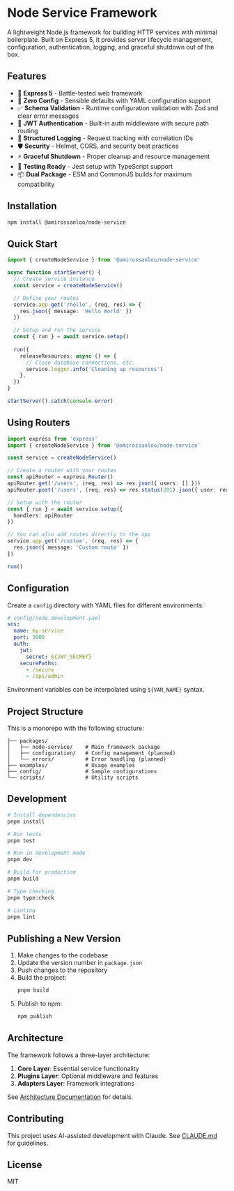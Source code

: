 # Node Service Framework

A lightweight Node.js framework for building HTTP services with minimal boilerplate. Built on Express 5, it provides server lifecycle management, configuration, authentication, logging, and graceful shutdown out of the box.

## Features

- 🚀 **Express 5** - Battle-tested web framework
- 🔧 **Zero Config** - Sensible defaults with YAML configuration support
- ✅ **Schema Validation** - Runtime configuration validation with Zod and clear error messages
- 🔐 **JWT Authentication** - Built-in auth middleware with secure path routing
- 📝 **Structured Logging** - Request tracking with correlation IDs
- 🛡️ **Security** - Helmet, CORS, and security best practices
- ⚡ **Graceful Shutdown** - Proper cleanup and resource management
- 🧪 **Testing Ready** - Jest setup with TypeScript support
- 📦 **Dual Package** - ESM and CommonJS builds for maximum compatibility

## Installation

```bash
npm install @amirossanloo/node-service
```

## Quick Start

```typescript
import { createNodeService } from '@amirossanloo/node-service'

async function startServer() {
  // Create service instance
  const service = createNodeService()

  // Define your routes
  service.app.get('/hello', (req, res) => {
    res.json({ message: 'Hello World' })
  })

  // Setup and run the service
  const { run } = await service.setup()
  
  run({
    releaseResources: async () => {
      // Close database connections, etc.
      service.logger.info('Cleaning up resources')
    },
  })
}

startServer().catch(console.error)
```

## Using Routers

```typescript
import express from 'express'
import { createNodeService } from '@amirossanloo/node-service'

const service = createNodeService()

// Create a router with your routes
const apiRouter = express.Router()
apiRouter.get('/users', (req, res) => res.json({ users: [] }))
apiRouter.post('/users', (req, res) => res.status(201).json({ user: req.body }))

// Setup with the router
const { run } = await service.setup({
  handlers: apiRouter
})

// You can also add routes directly to the app
service.app.get('/custom', (req, res) => {
  res.json({ message: 'Custom route' })
})

run()
```

## Configuration

Create a `config` directory with YAML files for different environments:

```yaml
# config/node.development.yaml
sns:
  name: my-service
  port: 3000
  auth:
    jwt:
      secret: ${JWT_SECRET}
    securePaths:
      - /secure
      - /api/admin
```

Environment variables can be interpolated using `${VAR_NAME}` syntax.

## Project Structure

This is a monorepo with the following structure:

```
├── packages/
│   ├── node-service/    # Main framework package
│   ├── configuration/   # Config management (planned)
│   └── errors/          # Error handling (planned)
├── examples/            # Usage examples
├── config/              # Sample configurations
└── scripts/             # Utility scripts
```

## Development

```bash
# Install dependencies
pnpm install

# Run tests
pnpm test

# Run in development mode
pnpm dev

# Build for production
pnpm build

# Type checking
pnpm type:check

# Linting
pnpm lint
```

## Publishing a New Version

1. Make changes to the codebase
2. Update the version number in `package.json`
3. Push changes to the repository
4. Build the project:
   ```bash
   pnpm build
   ```
5. Publish to npm:
   ```bash
   npm publish
   ```

## Architecture

The framework follows a three-layer architecture:

1. **Core Layer**: Essential service functionality
2. **Plugins Layer**: Optional middleware and features
3. **Adapters Layer**: Framework integrations

See [Architecture Documentation](./.claude/docs/node-service.md) for details.

## Contributing

This project uses AI-assisted development with Claude. See [CLAUDE.md](./CLAUDE.md) for guidelines.

## License

MIT
